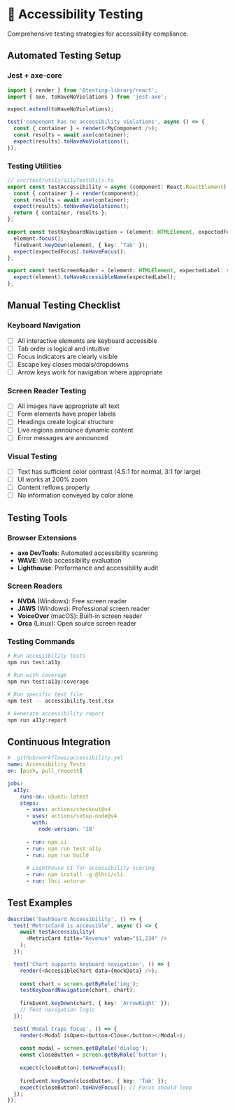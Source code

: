 
# 🧪 Accessibility Testing

Comprehensive testing strategies for accessibility compliance.

## Automated Testing Setup

### Jest + axe-core

```typescript
import { render } from '@testing-library/react';
import { axe, toHaveNoViolations } from 'jest-axe';

expect.extend(toHaveNoViolations);

test('component has no accessibility violations', async () => {
  const { container } = render(<MyComponent />);
  const results = await axe(container);
  expect(results).toHaveNoViolations();
});
```

### Testing Utilities

```typescript
// src/test/utils/a11yTestUtils.ts
export const testAccessibility = async (component: React.ReactElement) => {
  const { container } = render(component);
  const results = await axe(container);
  expect(results).toHaveNoViolations();
  return { container, results };
};

export const testKeyboardNavigation = (element: HTMLElement, expectedFocus: HTMLElement) => {
  element.focus();
  fireEvent.keyDown(element, { key: 'Tab' });
  expect(expectedFocus).toHaveFocus();
};

export const testScreenReader = (element: HTMLElement, expectedLabel: string) => {
  expect(element).toHaveAccessibleName(expectedLabel);
};
```

## Manual Testing Checklist

### Keyboard Navigation
- [ ] All interactive elements are keyboard accessible
- [ ] Tab order is logical and intuitive
- [ ] Focus indicators are clearly visible
- [ ] Escape key closes modals/dropdowns
- [ ] Arrow keys work for navigation where appropriate

### Screen Reader Testing
- [ ] All images have appropriate alt text
- [ ] Form elements have proper labels
- [ ] Headings create logical structure
- [ ] Live regions announce dynamic content
- [ ] Error messages are announced

### Visual Testing
- [ ] Text has sufficient color contrast (4.5:1 for normal, 3:1 for large)
- [ ] UI works at 200% zoom
- [ ] Content reflows properly
- [ ] No information conveyed by color alone

## Testing Tools

### Browser Extensions
- **axe DevTools**: Automated accessibility scanning
- **WAVE**: Web accessibility evaluation
- **Lighthouse**: Performance and accessibility audit

### Screen Readers
- **NVDA** (Windows): Free screen reader
- **JAWS** (Windows): Professional screen reader  
- **VoiceOver** (macOS): Built-in screen reader
- **Orca** (Linux): Open source screen reader

### Testing Commands

```bash
# Run accessibility tests
npm run test:a11y

# Run with coverage
npm run test:a11y:coverage

# Run specific test file
npm test -- accessibility.test.tsx

# Generate accessibility report
npm run a11y:report
```

## Continuous Integration

```yaml
# .github/workflows/accessibility.yml
name: Accessibility Tests
on: [push, pull_request]

jobs:
  a11y:
    runs-on: ubuntu-latest
    steps:
      - uses: actions/checkout@v4
      - uses: actions/setup-node@v4
        with:
          node-version: '18'
      
      - run: npm ci
      - run: npm run test:a11y
      - run: npm run build
      
      # Lighthouse CI for accessibility scoring
      - run: npm install -g @lhci/cli
      - run: lhci autorun
```

## Test Examples

```typescript
describe('Dashboard Accessibility', () => {
  test('MetricCard is accessible', async () => {
    await testAccessibility(
      <MetricCard title="Revenue" value="$1,234" />
    );
  });

  test('Chart supports keyboard navigation', () => {
    render(<AccessibleChart data={mockData} />);
    
    const chart = screen.getByRole('img');
    testKeyboardNavigation(chart, chart);
    
    fireEvent.keyDown(chart, { key: 'ArrowRight' });
    // Test navigation logic
  });

  test('Modal traps focus', () => {
    render(<Modal isOpen><button>Close</button></Modal>);
    
    const modal = screen.getByRole('dialog');
    const closeButton = screen.getByRole('button');
    
    expect(closeButton).toHaveFocus();
    
    fireEvent.keyDown(closeButton, { key: 'Tab' });
    expect(closeButton).toHaveFocus(); // Focus should loop
  });
});
```
